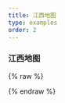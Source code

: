 ```yaml
---
title: 江西地图
type: examples
order: 2
---
```

### 江西地图
{% raw %}
 <div id='target'></div>
 <script>
 var Maps = new HMap.Map()
 var cor = [
      {
        "level": 0,
        "resolution": 0.010986328383069278,
        "scale": 4617150
      },
      {
        "level": 1,
        "resolution": 0.005493164191534639,
        "scale": 2308575
      },
      {
        "level": 2,
        "resolution": 0.0027465809060368165,
        "scale": 1154287
      },
      {
        "level": 3,
        "resolution": 0.0013732916427489112,
        "scale": 577144
      },
      {
        "level": 4,
        "resolution": 6.866458213744556E-4,
        "scale": 288572
      },
      {
        "level": 5,
        "resolution": 3.433229106872278E-4,
        "scale": 144286
      },
      {
        "level": 6,
        "resolution": 1.716614553436139E-4,
        "scale": 72143
      },
      {
        "level": 7,
        "resolution": 8.582953794130404E-5,
        "scale": 36071
      },
      {
        "level": 8,
        "resolution": 4.291595870115493E-5,
        "scale": 18036
      },
      {
        "level": 9,
        "resolution": 2.1457979350577466E-5,
        "scale": 9018
      },
      {
        "level": 10,
        "resolution": 1.0728989675288733E-5,
        "scale": 4509
      },
      {
        "level": 11,
        "resolution": 5.363305107141452E-6,
        "scale": 2254
      },
      {
        "level": 12,
        "resolution": 2.681652553570726E-6,
        "scale": 1127
      }
    ];
    var resolutions = [];
    for (var i = 0; i < cor.length; i++) {
      resolutions.push(cor[i].resolution);
    }
    var options = { // 江西地图配置
       view: {
           center: [115.92466595234826, 27.428038204473552], // 地图中心点
           resolutions: resolutions, // 分辨率
           fullExtent: [109.72859368643232, 24.010266905347684, 121.13105988819079, 30.76693489432357],
           tileSize: 256,
           origin: [-400, 399.9999999999998],
           enableRotation: true, // 是否允许旋转
           projection: 'EPSG:4326',
           rotation: 0, // 角度
           zoom: 1, // resolution
           zoomFactor: 2 // 用于约束分变率的缩放因子（高分辨率设备需要注意）
       },
       interactions: {
         altShiftDragRotate: true, // 是否允许`alt + shift`拖拽旋转（默认允许）
         doubleClickZoom: true, // 是否允许双击放大（默认允许）
         mouseWheelZoom: true, // 是否允许滚轮缩放（默认允许）
         shiftDragZoom: true,  // 是否允许`shift`加拖拽缩放（默认允许）
       },
       logo: {},
       baseLayers: [  // 不传时默认加载OSM地图。
         {
           layerName: 'vector',
           isDefault: true,
           layerType: 'TileXYZ',
           opaque: false, //图层是否不透明
           layerUrl: 'http://171.34.40.68:6080/arcgis/rest/services/JXMAP_2016_2/MapServer'
         }
       ]
    }
   Maps.initMap('target', options)
   </script>
{% endraw %}
